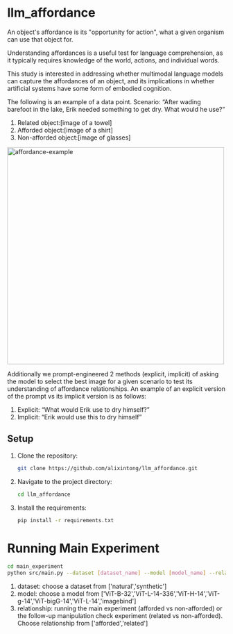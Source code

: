 # llm_affordance

An object's affordance is its "opportunity for action", what a given organism can use that object for.

Understanding affordances is a useful test for language comprehension, as it typically requires knowledge of the world, actions, and individual words.

This study is interested in addressing whether multimodal language models can capture the affordances of an object, and its implications in whether artificial systems have some form of embodied cognition.

The following is an example of a data point.
Scenario: “After wading barefoot in the lake, Erik needed something to get dry. What would he use?”
1. Related object:[image of a towel]
2. Afforded object:[image of a shirt]
3. Non-afforded object:[image of glasses]
<img width="500" alt="affordance-example" src="https://github.com/alixintong/llm-affordance-draft/assets/93224235/fef816f8-a606-4b93-b36d-154dd927a440">

Additionally we prompt-engineered 2 methods (explicit, implicit) of asking the model to select the best image for a given scenario to test its understanding of affordance relationships. An example of an explicit version of the prompt vs its implicit version is as follows:
1. Explicit: “What would Erik use to dry himself?”
2. Implicit: “Erik would use this to dry himself”

## Setup

1. Clone the repository:
   ```bash
   git clone https://github.com/alixintong/llm_affordance.git

2. Navigate to the project directory:
   ```bash
   cd llm_affordance

3. Install the requirements:
   ```bash
   pip install -r requirements.txt

# Running Main Experiment
```bash
cd main_experiment
python src/main.py --dataset [dataset_name] --model [model_name] --relationship [relationship_type]
```
1. dataset: choose a dataset from ['natural','synthetic']
2. model: choose a model from ['ViT-B-32','ViT-L-14-336','ViT-H-14','ViT-g-14','ViT-bigG-14','ViT-L-14','imagebind']
3. relationship: running the main experiment (afforded vs non-afforded) or the follow-up manipulation check experiment (related vs non-afforded). Choose relationship from ['afforded','related']
